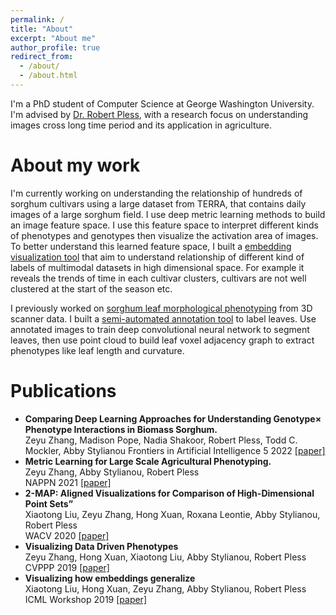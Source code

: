 ```yaml
---
permalink: /
title: "About"
excerpt: "About me"
author_profile: true
redirect_from: 
  - /about/
  - /about.html
---
```


I'm a PhD student of Computer Science at George Washington University. I'm advised by [Dr. Robert Pless](https://www2.seas.gwu.edu/~pless/), with a research focus on understanding images cross long time period and its application in agriculture.  

About my work
======
I'm currently working on understanding the relationship of hundreds of sorghum cultivars using a large dataset from TERRA, that contains daily images of a large sorghum field. I use deep metric learning methods to build an image feature space. I use this feature space to interpret different kinds of phenotypes and genotypes then visualize the activation area of images. To better understand this learned feature space,  I built a [embedding visualization tool](https://github.com/zhzyx/embedding-visualization) that aim to understand relationship of different kind of labels of multimodal datasets in high dimensional space. For example it reveals the trends of time in each cultivar clusters, cultivars are not well clustered at the start of the season etc.

I previously worked on [sorghum leaf morphological phenotyping](https://github.com/GWUvision/Sorghum-Leaf) from 3D scanner data. I built a [semi-automated annotation tool](https://github.com/zhzyx/sorghum-annotator) to label leaves. Use annotated images to train deep convolutional neural network to segment leaves, then use point cloud to build leaf voxel adjacency graph to extract phenotypes like leaf length and curvature. 


Publications
======
- **Comparing Deep Learning Approaches for Understanding Genotype× Phenotype Interactions in Biomass Sorghum.**   
Zeyu Zhang, Madison Pope, Nadia Shakoor, Robert Pless, Todd C. Mockler, Abby Stylianou
Frontiers in Artificial Intelligence 5 2022 [[paper]](https://www.ncbi.nlm.nih.gov/pmc/articles/PMC9289439/pdf/frai-05-872858.pdf)
- **Metric Learning for Large Scale Agricultural Phenotyping.**   
Zeyu Zhang, Abby Stylianou, Robert Pless   
NAPPN 2021 [[paper]](https://www.essoar.org/doi/10.1002/essoar.10508292.1)
- **2-MAP: Aligned Visualizations for Comparison of High-Dimensional Point Sets”**   
Xiaotong Liu, Zeyu Zhang, Hong Xuan, Roxana Leontie, Abby Stylianou, Robert Pless   
WACV 2020 [[paper]](https://openaccess.thecvf.com/content_WACV_2020/papers/Liu_2-MAP_Aligned_Visualizations_for_Comparison_of_High-Dimensional_Point_Sets_WACV_2020_paper.pdf)
- **Visualizing Data Driven Phenotypes**   
Zeyu Zhang, Hong Xuan, Xiaotong Liu, Abby Stylianou, Robert Pless   
CVPPP 2019 [[paper]](https://www.plant-phenotyping.org/lw_resource/datapool/systemfiles/elements/files/c7538f5c-7552-11e9-b1c5-dead53a91d31/current/document/ZhangCVPPP2019.pdf)
- **Visualizing how embeddings generalize**   
Xiaotong Liu, Hong Xuan, Zeyu Zhang, Abby Stylianou, Robert Pless   
ICML Workshop 2019 [[paper]](https://arxiv.org/pdf/1909.07464.pdf)

